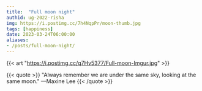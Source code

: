 ```yaml
---
title:  "Full moon night"
authid: ug-2022-risha
img: https://i.postimg.cc/7h4NqpPr/moon-thumb.jpg
tags: [happiness]
date: 2023-03-24T06:00:00
aliases:
- /posts/full-moon-night/
---
```



{{< art "https://i.postimg.cc/q7Hv5377/Full-moon-Imgur.jpg" >}}

{{< quote >}}
"Always remember we are under the same sky, looking at the same moon." —Maxine Lee
{{< /quote >}}